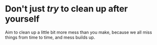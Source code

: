 # Don't just *try* to clean up after yourself

Aim to clean up a little bit more mess than you make, because we all miss things from time to time, and mess builds up.